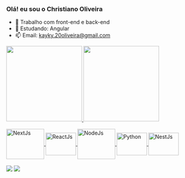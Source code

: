 ### Olá! eu sou o Christiano Oliveira

- 🔭 Trabalho com front-end e back-end
- 🌱 Estudando: Angular
- 📫 Email: kayky.20oliveira@gmail.com


<div>
  <a href="https://github.com/Christiano-K-Oliveira">
  <img height="200cm" src="https://github-readme-stats.vercel.app/api?username=Christiano-K-Oliveira&show_icons=true&theme=dark&include_all_commits=true&count_private=true"/>
  <img height="200cm" src="https://github-readme-stats.vercel.app/api/top-langs/?username=Christiano-K-Oliveira&layout=compact&langs_count=16&theme=dark"/>
</div>

<div><br>
  <img align="center" alt="NextJs" height="80" width="100" src="https://cdn.jsdelivr.net/gh/devicons/devicon@latest/icons/nextjs/nextjs-original-wordmark.svg">
  <img align="center" alt="ReactJs" height="60" width="80" src="https://cdn.jsdelivr.net/gh/devicons/devicon@latest/icons/react/react-original.svg">
  <img align="center" alt="NodeJs" height="80" width="100" src="https://cdn.jsdelivr.net/gh/devicons/devicon@latest/icons/nodejs/nodejs-original-wordmark.svg">
  <img align="center" alt="Python" height="60" width="80" src="https://cdn.jsdelivr.net/gh/devicons/devicon@latest/icons/python/python-original.svg">
  <img align="center" alt="NestJs" height="60" width="80" src="https://cdn.jsdelivr.net/gh/devicons/devicon@latest/icons/nestjs/nestjs-original.svg">
</div>

<div><br>
  <a href="mailto:kayky.20oliveira@gmail.com" target="_blank"><img src="https://img.shields.io/badge/Gmail-D14836?style=for-the-badge&logo=gmail&logoColor=white" target="_blank"></a>
  <a href="https://www.linkedin.com/in/christianok-oliveira/" target="_blank"><img src="https://img.shields.io/badge/LinkedIn-0077B5?style=for-the-badge&logo=linkedin&logoColor=white" target="_blank"></a>
</div>
